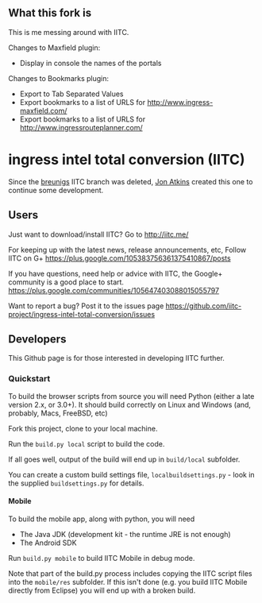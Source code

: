 ## What this fork is

This is me messing around with IITC. 

Changes to Maxfield plugin:
- Display in console the names of the portals 

Changes to Bookmarks plugin:
- Export to Tab Separated Values
- Export bookmarks to a list of URLS for http://www.ingress-maxfield.com/
- Export bookmarks to a list of URLS for http://www.ingressrouteplanner.com/

ingress intel total conversion (IITC)
=====================================

Since the [breunigs](https://github.com/breunigs/ingress-intel-total-conversion) IITC branch was deleted,
[Jon Atkins](https://github.com/jonatkins) created this one to continue some development.

## Users

Just want to download/install IITC? Go to http://iitc.me/

For keeping up with the latest news, release announcements, etc, Follow IITC on G+
https://plus.google.com/105383756361375410867/posts

If you have questions, need help or advice with IITC, the Google+ community is a good place to start.
https://plus.google.com/communities/105647403088015055797

Want to report a bug? Post it to the issues page
https://github.com/iitc-project/ingress-intel-total-conversion/issues

## Developers

This Github page is for those interested in developing IITC further.

### Quickstart

To build the browser scripts from source you will need Python (either a late version 2.x, or 3.0+). It should
build correctly on Linux and Windows (and, probably, Macs, FreeBSD, etc)

Fork this project, clone to your local machine.

Run the `build.py local` script to build the code.

If all goes well, output of the build will end up in `build/local` subfolder.

You can create a custom build settings file, `localbuildsettings.py` - look in the supplied
`buildsettings.py` for details.

#### Mobile

To build the mobile app, along with python, you will need

- The Java JDK (development kit - the runtime JRE is not enough)
- The Android SDK

Run `build.py mobile` to build IITC Mobile in debug mode.

Note that part of the build.py process includes copying the IITC script files into the `mobile/res` subfolder.
If this isn't done (e.g. you build IITC Mobile directly from Eclipse) you will end up with a broken build.
